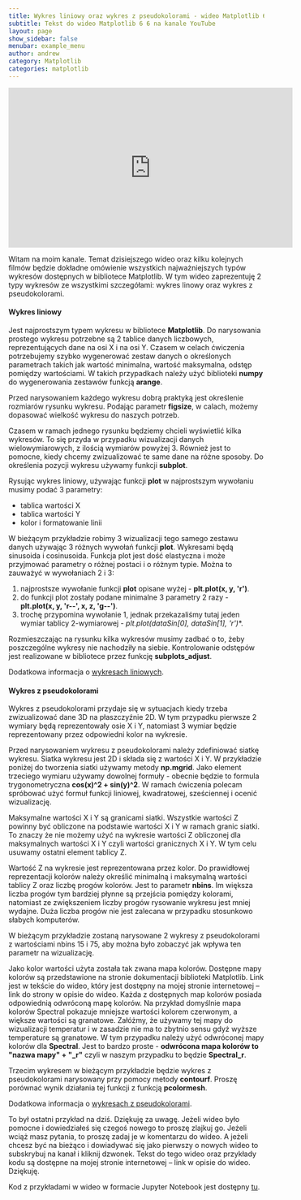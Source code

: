 ```yaml
---
title: Wykres liniowy oraz wykres z pseudokolorami - wideo Matplotlib 6 6
subtitle: Tekst do wideo Matplotlib 6 6 na kanale YouTube
layout: page
show_sidebar: false
menubar: example_menu
author: andrew
category: Matplotlib
categories: matplotlib
---
```


<center>
<iframe width="560" height="315" src="https://www.youtube.com/embed/LbVQpWmuaC8" frameborder="0" allow="accelerometer; autoplay; encrypted-media; gyroscope; picture-in-picture" allowfullscreen></iframe>
</center>

Witam na moim kanale. Temat dzisiejszego wideo oraz kilku kolejnych filmów będzie dokładne omówienie wszystkich najważniejszych typów wykresów dostępnych w bibliotece Matplotlib. W tym wideo zaprezentuję 2 typy wykresów ze wszystkimi szczegółami: wykres linowy oraz wykres z pseudokolorami.

#### **Wykres liniowy**

Jest najprostszym typem wykresu w bibliotece **Matplotlib**. Do narysowania prostego wykresu potrzebne są 2 tablice danych liczbowych, reprezentujących dane na osi X i na osi Y. Czasem w celach ćwiczenia potrzebujemy szybko wygenerować zestaw danych o określonych parametrach takich jak wartość minimalna, wartość maksymalna, odstęp pomiędzy wartościami. W takich przypadkach należy użyć biblioteki **numpy** do wygenerowania zestawów funkcją **arange**.

Przed narysowaniem każdego wykresu dobrą praktyką jest określenie rozmiarów rysunku wykresu. Podając parametr **figsize**, w calach, możemy dopasować wielkość wykresu do naszych potrzeb.

Czasem w ramach jednego rysunku będziemy chcieli wyświetlić kilka wykresów. To się przyda w przypadku wizualizacji danych wielowymiarowych, z ilością wymiarów powyżej 3. Również jest to pomocne, kiedy chcemy zwizualizować te same dane na różne sposoby. Do określenia pozycji wykresu używamy funkcji **subplot**.

Rysując wykres liniowy, używając funkcji **plot** w najprostszym wywołaniu musimy podać 3 parametry:
-	tablica wartości X
-	tablica wartości Y
-	kolor i formatowanie linii

W bieżącym przykładzie robimy 3 wizualizacji tego samego zestawu danych używając 3 różnych wywołań funkcji **plot**. Wykresami będą sinusoida i cosinusoida. Funkcja plot jest dość elastyczna i może przyjmować parametry o różnej postaci i o różnym typie. Można to zauważyć w wywołaniach 2 i 3:
1.	najprostsze wywołanie funkcji **plot** opisane wyżej - **plt.plot(x, y, 'r')**.
2.	do funkcji plot zostały podane minimalne 3 parametry 2 razy - **plt.plot(x, y, 'r--', x, z, 'g--')**.
3.	trochę przypomina wywołanie 1, jednak przekazaliśmy tutaj jeden wymiar tablicy 2-wymiarowej - **plt.plot(dataSin[0], dataSin[1], 'r*')**.

Rozmieszczając na rysunku kilka wykresów musimy zadbać o to, żeby poszczególne wykresy nie nachodziły na siebie. Kontrolowanie odstępów jest realizowane w bibliotece przez funkcję **subplots_adjust**.

Dodatkowa informacja o <a href="https://matplotlib.org/3.1.1/api/_as_gen/matplotlib.pyplot.plot.html#matplotlib.pyplot.plot" target="_blank">wykresach liniowych</a>. 

#### **Wykres z pseudokolorami**

Wykres z pseudokolorami przydaje się w sytuacjach kiedy trzeba zwizualizować dane 3D na płaszczyźnie 2D. W tym przypadku pierwsze 2 wymiary będą reprezentowały osie X i Y, natomiast 3 wymiar będzie reprezentowany przez odpowiedni kolor na wykresie.

Przed narysowaniem wykresu z pseudokolorami należy zdefiniować siatkę wykresu. Siatka wykresu jest 2D i składa się z wartości X i Y. W przykładzie poniżej do tworzenia siatki używamy metody **np.mgrid**. Jako element trzeciego wymiaru używamy dowolnej formuły - obecnie będzie to formula trygonometryczna **cos(x)^2 + sin(y)^2**. W ramach ćwiczenia polecam spróbować użyć formuł funkcji liniowej, kwadratowej, sześciennej i ocenić wizualizację.

Maksymalne wartości X i Y są granicami siatki. Wszystkie wartości Z powinny być obliczone na podstawie wartości X i Y w ramach granic siatki. To znaczy że nie możemy użyć na wykresie wartości Z obliczonej dla maksymalnych wartości X i Y czyli wartości granicznych X i Y. W tym celu usuwamy ostatni element tablicy Z.

Wartość Z na wykresie jest reprezentowana przez kolor. Do prawidłowej reprezentacji kolorów należy określić minimalną i maksymalną wartości tablicy Z oraz liczbę progów kolorów. Jest to parametr **nbins**. Im większa liczba progów tym bardziej płynne są przejścia pomiędzy kolorami, natomiast ze zwiększeniem liczby progów rysowanie wykresu jest mniej wydajne. Duża liczba progów nie jest zalecana w przypadku stosunkowo słabych komputerów.

W bieżącym przykładzie zostaną narysowane 2 wykresy z pseudokolorami z wartościami nbins 15 i 75, aby można było zobaczyć jak wpływa ten parametr na wizualizację.

Jako kolor wartości użyta została tak zwana mapa kolorów. Dostępne mapy kolorów są przedstawione na stronie dokumentacji biblioteki Matplotlib. Link jest w tekście do wideo, który jest dostępny na mojej stronie internetowej – link do strony w opisie do wideo. Każda z dostępnych map kolorów posiada odpowiednią odwróconą mapę kolorów. Na przykład domyślnie mapa kolorów Spectral pokazuje mniejsze wartości kolorem czerwonym, a większe wartości są granatowe. Załóżmy, że używamy tej mapy do wizualizacji temperatur i w zasadzie nie ma to zbytnio sensu gdyż wyższe temperature są granatowe. W tym przypadku należy użyć odwróconej mapy kolorów dla **Spectral**. Jest to bardzo proste - **odwrócona mapa kolorów to "nazwa mapy" + "_r"** czyli w naszym przypadku to będzie **Spectral_r**. 

Trzecim wykresem w bieżącym przykładzie będzie wykres z pseudokolorami narysowany przy pomocy metody **contourf**. Proszę porównać wynik działania tej funkcji z funkcją **pcolormesh**.

Dodatkowa informacja o <a href="https://matplotlib.org/3.1.1/api/_as_gen/matplotlib.pyplot.pcolormesh.html#matplotlib.pyplot.pcolormesh" target="_blank">wykresach z pseudokolorami</a>. 

To był ostatni przykład na dziś. Dziękuję za uwagę. Jeżeli wideo było pomocne i dowiedziałeś się czegoś nowego to proszę zlajkuj go. Jeżeli wciąż masz pytania, to proszę zadaj je w komentarzu do wideo. A jeżeli chcesz być na bieżąco i dowiadywać się jako pierwszy o nowych wideo to subskrybuj na kanał i kliknij dzwonek. Tekst do tego wideo oraz przykłady kodu są dostępne na mojej stronie internetowej – link w opisie do wideo. Dziękuję.

Kod z przykładami w wideo w formacie Jupyter Notebook jest dostępny <a href="/assets/code/code_script_matplotlib_wideo_6.ipynb" download>tu</a>.